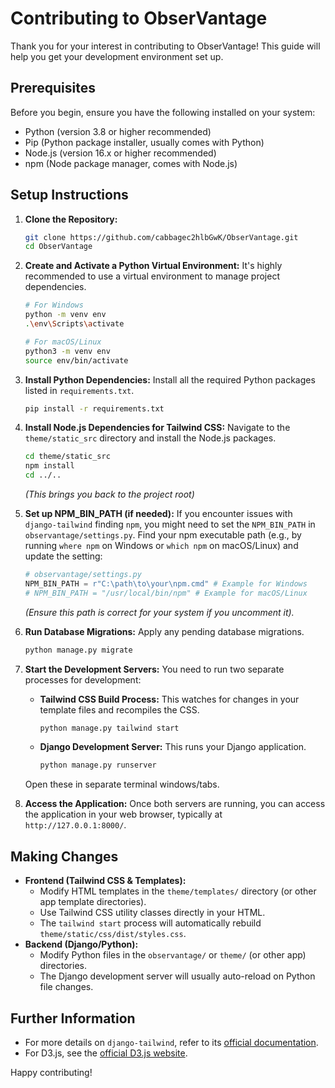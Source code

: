 # Contributing to ObserVantage

Thank you for your interest in contributing to ObserVantage! This guide will help you get your development environment set up.

## Prerequisites

Before you begin, ensure you have the following installed on your system:
- Python (version 3.8 or higher recommended)
- Pip (Python package installer, usually comes with Python)
- Node.js (version 16.x or higher recommended)
- npm (Node package manager, comes with Node.js)

## Setup Instructions

1.  **Clone the Repository:**
    ```bash
    git clone https://github.com/cabbagec2hlbGwK/ObserVantage.git
    cd ObserVantage
    ```

2.  **Create and Activate a Python Virtual Environment:**
    It's highly recommended to use a virtual environment to manage project dependencies.
    ```bash
    # For Windows
    python -m venv env
    .\env\Scripts\activate

    # For macOS/Linux
    python3 -m venv env
    source env/bin/activate
    ```

3.  **Install Python Dependencies:**
    Install all the required Python packages listed in `requirements.txt`.
    ```bash
    pip install -r requirements.txt
    ```

4.  **Install Node.js Dependencies for Tailwind CSS:**
    Navigate to the `theme/static_src` directory and install the Node.js packages.
    ```bash
    cd theme/static_src
    npm install
    cd ../.. 
    ```
    *(This brings you back to the project root)*

5.  **Set up NPM_BIN_PATH (if needed):**
    If you encounter issues with `django-tailwind` finding `npm`, you might need to set the `NPM_BIN_PATH` in `observantage/settings.py`.
    Find your npm executable path (e.g., by running `where npm` on Windows or `which npm` on macOS/Linux) and update the setting:
    ```python
    # observantage/settings.py
    NPM_BIN_PATH = r"C:\path\to\your\npm.cmd" # Example for Windows
    # NPM_BIN_PATH = "/usr/local/bin/npm" # Example for macOS/Linux
    ```
    *(Ensure this path is correct for your system if you uncomment it).*

6.  **Run Database Migrations:**
    Apply any pending database migrations.
    ```bash
    python manage.py migrate
    ```

7.  **Start the Development Servers:**
    You need to run two separate processes for development:
    *   **Tailwind CSS Build Process:** This watches for changes in your template files and recompiles the CSS.
        ```bash
        python manage.py tailwind start
        ```
    *   **Django Development Server:** This runs your Django application.
        ```bash
        python manage.py runserver
        ```
    Open these in separate terminal windows/tabs.

8.  **Access the Application:**
    Once both servers are running, you can access the application in your web browser, typically at `http://127.0.0.1:8000/`.

## Making Changes

-   **Frontend (Tailwind CSS & Templates):**
    -   Modify HTML templates in the `theme/templates/` directory (or other app template directories).
    -   Use Tailwind CSS utility classes directly in your HTML.
    -   The `tailwind start` process will automatically rebuild `theme/static/css/dist/styles.css`.
-   **Backend (Django/Python):**
    -   Modify Python files in the `observantage/` or `theme/` (or other app) directories.
    -   The Django development server will usually auto-reload on Python file changes.

## Further Information

-   For more details on `django-tailwind`, refer to its [official documentation](https://django-tailwind.readthedocs.io/).
-   For D3.js, see the [official D3.js website](https://d3js.org/).

Happy contributing!